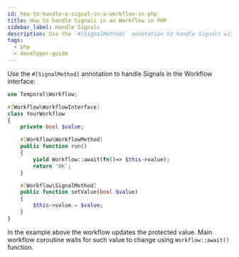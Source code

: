 ```yaml
---
id: how-to-handle-a-signal-in-a-workflow-in-php
title: How to handle Signals in an Workflow in PHP
sidebar_label: Handle Signals
description: Use the `#[SignalMethod]` annotation to handle Signals within the Workflow interface.
tags:
  - php
  - developer-guide
---
```


Use the `#[SignalMethod]` annotation to handle Signals in the Workflow interface:

```php
use Temporal\Workflow;

#[Workflow\WorkflowInterface]
class YourWorkflow
{
    private bool $value;

    #[Workflow\WorkflowMethod]
    public function run()
    {
        yield Workflow::await(fn()=> $this->value);
        return 'OK';
    }

    #[Workflow\SignalMethod]
    public function setValue(bool $value)
    {
        $this->value = $value;
    }
}
```

In the example above the workflow updates the protected value. Main workflow coroutine waits for such value to change using
`Workflow::await()` function.
